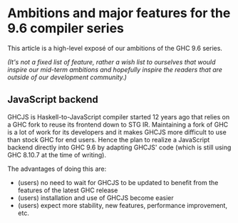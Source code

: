 # Ambitions and major features for the 9.6 compiler series

This article is a high-level exposé of our ambitions of the GHC 9.6 series.

_(It's not a fixed list of feature, rather a wish list to ourselves that would inspire our mid-term ambitions and hopefully inspire the readers that are outside of our development community.)_

## JavaScript backend

GHCJS is Haskell-to-JavaScript compiler started 12 years ago that relies on a GHC fork to reuse its frontend down to STG IR. Maintaining a fork of GHC is a lot of work for its developers and it makes GHCJS more difficult to use than stock GHC for end users. Hence the plan to realize a JavaScript backend directly into GHC 9.6 by adapting GHCJS' code (which is still using GHC 8.10.7 at the time of writing).

The advantages of doing this are:
- (users) no need to wait for GHCJS to be updated to benefit from the features of the latest GHC release
- (users) installation and use of GHCJS become easier
- (users) expect more stability, new features, performance improvement, etc.
